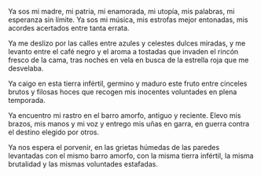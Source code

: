 Ya sos mi madre, mi patria, mi enamorada,
mi utopía, mis palabras, mi esperanza sin límite.
Ya sos mi música, mis estrofas mejor entonadas,
mis acordes acertados entre tanta errata.

Ya me deslizo por las calles entre azules y celestes dulces miradas,
y me levanto entre el café negro y el aroma a tostadas que invaden
el rincón fresco de la cama, tras noches en vela
en busca de la estrella roja que me desvelaba.

Ya caigo en esta tierra infértil, germino y maduro este fruto
entre cinceles brutos y filosas hoces que recogen
mis inocentes voluntades en plena temporada.

Ya encuentro mi rastro en el barro amorfo, antiguo y reciente.
Elevo mis brazos, mis manos y mi voz y entrego mis uñas en garra,
en guerra contra el destino elegido por otros.

Ya nos espera el porvenir, en las grietas húmedas de las paredes
levantadas con el mismo barro amorfo, con la misma tierra infértil,
la misma brutalidad y las mismas voluntades estafadas.
